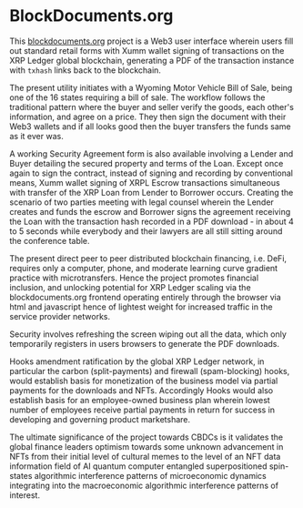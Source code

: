 # BlockDocuments.org

This [blockdocuments.org](blockdocuments.org) project is a Web3 user interface wherein users fill out standard retail forms with Xumm wallet signing of transactions on the XRP Ledger global blockchain, generating a PDF of the transaction instance with `txhash` links back to the blockchain. 

The present utility initiates with a Wyoming Motor Vehicle Bill of Sale, being one of the 16 states requiring a bill of sale. The workflow follows the traditional pattern where the buyer and seller verify the goods, each other's information, and agree on a price. They then sign the document with their Web3 wallets and if all looks good then the buyer transfers the funds same as it ever was.

A working Security Agreement form is also available involving a Lender and Buyer detailing the secured property and terms of the Loan. Except once again to sign the contract, instead of signing and recording by conventional means, Xumm wallet signing of XRPL Escrow transactions simultaneous with transfer of the XRP Loan from Lender to Borrower occurs. Creating the scenario of two parties meeting with legal counsel wherein the Lender creates and funds the escrow and Borrower signs the agreement receiving the Loan with the transaction hash recorded in a PDF download - in about 4 to 5 seconds while everybody and their lawyers are all still sitting around the conference table.

The present direct peer to peer distributed blockchain financing, i.e. DeFi, requires only a computer, phone, and moderate learning curve gradient practice with microtransfers. Hence the project promotes financial inclusion, and unlocking potential for XRP Ledger scaling via the blockdocuments.org frontend operating entirely through the browser via html and javascript hence of lightest weight for increased traffic in the service provider networks. 

Security involves refreshing the screen wiping out all the data, which only temporarily registers in users browsers to generate the PDF downloads.

Hooks amendment ratification by the global XRP Ledger network, in particular the carbon (split-payments) and firewall (spam-blocking) hooks, would establish basis for monetization of the business model via partial payments for the downloads and NFTs. Accordingly Hooks would also establish basis for an employee-owned business plan wherein lowest number of employees receive partial payments in return for success in developing and governing product marketshare.

The ultimate significance of the project towards CBDCs is it validates the global finance leaders optimism towards some unknown advancement in NFTs from their initial level of cultural memes to the level of an NFT data information field of AI quantum computer entangled superpositioned spin-states algorithmic interference patterns of microeconomic dynamics integrating into the macroeconomic algorithmic interference patterns of interest.

